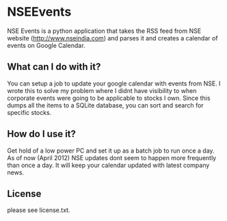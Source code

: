 # NSEEvents

NSE Events is a python application that takes the RSS feed from NSE website
(http://www.nseindia.com) and parses it and creates a calendar of events on
Google Calendar.

## What can I do with it?

You can setup a job to update your google calendar with events from NSE.  I
wrote this to solve my problem where I didnt have visibility to when corporate
events were going to be applicable to stocks I own.  Since this dumps all the
items to a SQLite database, you can sort and search for specific stocks.

## How do I use it?

Get hold of a low power PC and set it up as a batch job to run once a day.  As
of now (April 2012) NSE updates dont seem to happen more frequently than once a
day.  It will keep your calendar updated with latest company news.

## License
please see license.txt.



